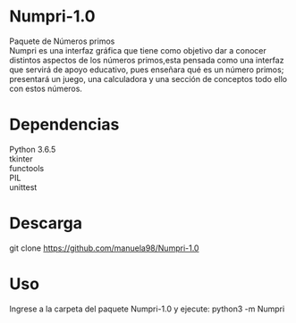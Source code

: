# Numpri-1.0
Paquete de Números primos  
Numpri es una interfaz gráfica que tiene como objetivo dar a conocer distintos aspectos de los números primos,esta pensada como una interfaz que servirá de apoyo educativo, pues enseñara qué es un número primos; presentará un juego, una calculadora y una sección de conceptos todo ello con estos números. 



# Dependencias
Python 3.6.5  
tkinter  
functools  
PIL  
unittest

# Descarga
git clone https://github.com/manuela98/Numpri-1.0

# Uso
Ingrese a la carpeta del paquete Numpri-1.0 y ejecute:
python3 -m Numpri


